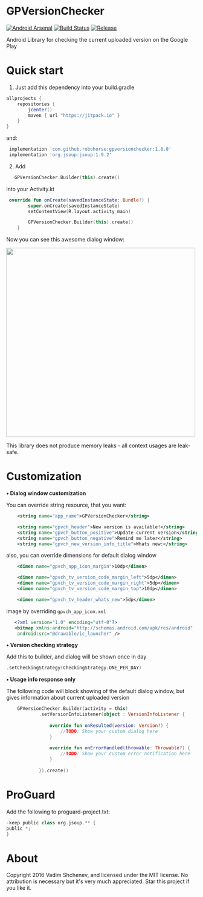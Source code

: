 # GPVersionChecker
[![Android Arsenal](https://img.shields.io/badge/Android%20Arsenal-GPVersionChecker-green.svg?style=true)](https://android-arsenal.com/details/1/3281)
[![Build Status](https://travis-ci.org/robohorse/gpversionchecker.svg?branch=master)](https://travis-ci.org/robohorse/gpversionchecker)
[![Release](https://jitpack.io/v/robohorse/gpversionchecker.svg)](https://jitpack.io/#robohorse/gpversionchecker)
<p>
Android Library for checking the current uploaded version on the Google Play
</p>

# Quick start

1) Just add this dependency into your build.gradle

```gradle
allprojects {
    repositories {
        jcenter()
        maven { url "https://jitpack.io" }
    }
}
```
and:
```gradle
 implementation 'com.github.robohorse:gpversionchecker:1.8.0'
 implementation 'org.jsoup:jsoup:1.9.2'
```

2) Add 
```kotlin
   GPVersionChecker.Builder(this).create()
```
into your Activity.kt

```kotlin
 override fun onCreate(savedInstanceState: Bundle?) {
        super.onCreate(savedInstanceState)
        setContentView(R.layout.activity_main)

        GPVersionChecker.Builder(this).create()
    }
```

Now you can see this awesome dialog window:
<p>
<img src="screen_dialog.png" height="500">
</p>

This library does not produce memory leaks - all context usages are leak-safe.

# Customization

<b>&#8226; Dialog window customization</b>

You can override string resource, that you want:
```xml
    <string name="app_name">GPVersionChecker</string>

    <string name="gpvch_header">New version is available!</string>
    <string name="gpvch_button_positive">Update current version</string>
    <string name="gpvch_button_negative">Remind me later</string>
    <string name="gpvch_new_version_info_title">Whats new:</string>
```
also, you can override dimensions for default dialog window
```xml
    <dimen name="gpvch_app_icon_margin">10dp</dimen>

    <dimen name="gpvch_tv_version_code_margin_left">5dp</dimen>
    <dimen name="gpvch_tv_version_code_margin_right">5dp</dimen>
    <dimen name="gpvch_tv_version_code_margin_top">10dp</dimen>

    <dimen name="gpvch_tv_header_whats_new">5dp</dimen>
```
image by overriding ```gpvch_app_icon.xml```
```xml
   <?xml version="1.0" encoding="utf-8"?>
   <bitmap xmlns:android="http://schemas.android.com/apk/res/android"
    android:src="@drawable/ic_launcher" />
```

<b>&#8226; Version checking strategy</b>

Add this to builder, and dialog will be shown once in day
```kotlin
.setCheckingStrategy(CheckingStrategy.ONE_PER_DAY)
```

<b>&#8226; Usage info response only</b>

The following code will block showing of the default dialog window, but gives information about current uploaded version
```kotlin
    GPVersionChecker.Builder(activity = this)
            .setVersionInfoListener(object : VersionInfoListener {
                
                override fun onResulted(version: Version?) {
                    //TODO: Show your custom dialog here
                }
                
                override fun onErrorHandled(throwable: Throwable?) {
                    //TODO: Show your custom error notification here
                }
                
            }).create()
```

# ProGuard
Add the following to proguard-project.txt:

```gradle
-keep public class org.jsoup.** {
public *;
}
```

# About
Copyright 2016 Vadim Shchenev, and licensed under the MIT license. No attribution is necessary but it's very much appreciated. Star this project if you like it.

